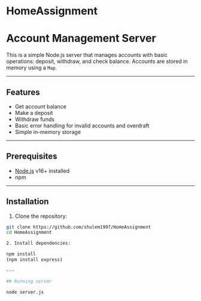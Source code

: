 # HomeAssignment

# Account Management Server

This is a simple Node.js server that manages accounts with basic operations: deposit, withdraw, and check balance. Accounts are stored in memory using a `Map`.

---

## Features

- Get account balance
- Make a deposit
- Withdraw funds
- Basic error handling for invalid accounts and overdraft
- Simple in-memory storage

---

## Prerequisites

- [Node.js](https://nodejs.org/) v16+ installed
- npm

---

## Installation

1. Clone the repository:

```bash
git clone https://github.com/shulem1997/HomeAssignment
cd HomeAssignment

2. Install dependencies:

npm install
(npm install express)

---

## Running server

node server.js

